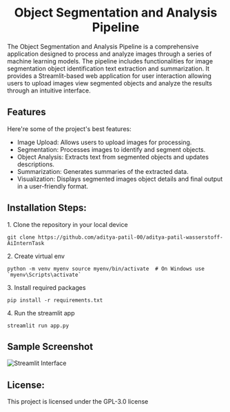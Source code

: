 <h1 align="center" id="title">Object Segmentation and Analysis Pipeline</h1>

<p id="description">The Object Segmentation and Analysis Pipeline is a comprehensive application designed to process and analyze images through a series of machine learning models. The pipeline includes functionalities for image segmentation object identification text extraction and summarization. It provides a Streamlit-based web application for user interaction allowing users to upload images view segmented objects and analyze the results through an intuitive interface.</p>

  
  
<h2>Features</h2>

Here're some of the project's best features:

*   Image Upload: Allows users to upload images for processing.
*   Segmentation: Processes images to identify and segment objects.
*   Object Analysis: Extracts text from segmented objects and updates descriptions.
*   Summarization: Generates summaries of the extracted data.
*   Visualization: Displays segmented images object details and final output in a user-friendly format.

<h2>Installation Steps:</h2>

<p>1. Clone the repository in your local device</p>

```
git clone https://github.com/aditya-patil-00/aditya-patil-wasserstoff-AiInternTask
```

<p>2. Create virtual env</p>

```
python -m venv myenv source myenv/bin/activate  # On Windows use `myenv\Scripts\activate`
```

<p>3. Install required packages</p>

```
pip install -r requirements.txt
```

<p>4. Run the streamlit app</p>

```
streamlit run app.py
```

<h2> Sample Screenshot </h2>

![Streamlit Interface](https://imgur.com/a/P7jsPx8)

<h2> License:</h2>

This project is licensed under the GPL-3.0 license
